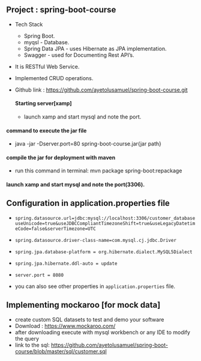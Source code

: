 Project : spring-boot-course
-----------------------------------------------
- Tech Stack
  - Spring Boot.
  - myqsl -  Database.
  - Spring Data JPA - uses Hibernate as JPA implementation.
  - Swagger - used for Documenting Rest API’s.
- It is RESTful Web Service.
- Implemented CRUD operations.
- Github link : https://github.com/ayetolusamuel/spring-boot-course.git


    
   #### Starting server[xamp]
  - launch xamp and start mysql and note the port.
            
            
 #### command to execute the jar file
- java -jar -Dserver.port=80 spring-boot-course.jar{jar path}
        
 #### compile the jar for deployment with maven
- run this command in terminal: mvn package spring-boot:repackage
        
        
        
 #### launch xamp and start mysql and note the port(3306).
        



Configuration in application.properties file
------------------------------------------------------
- `spring.datasource.url=jdbc:mysql://localhost:3306/customer_database useUnicode=true&useJDBCCompliantTimezoneShift=true&useLegacyDatetimeCode=false&serverTimezone=UTC`
- `spring.datasource.driver-class-name=com.mysql.cj.jdbc.Driver`
- `spring.jpa.database-platform = org.hibernate.dialect.MySQL5Dialect`
- `spring.jpa.hibernate.ddl-auto = update`
-  `server.port = 8080`
    
- you can also see other properties in `application.properties` file.
        
Implementing mockaroo [for mock data]
--------------------------------------------------
- create custom SQL datasets to test and demo your software
- Download : https://www.mockaroo.com/
- after downloading execute with mysql workbench or any IDE to modify the query
- link to the sql: https://github.com/ayetolusamuel/spring-boot-course/blob/master/sql/customer.sql
 
 
  
